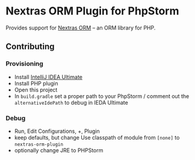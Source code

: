 Nextras ORM Plugin for PhpStorm
===============================

Provides support for [Nextras ORM](https://github.com/nextras/orm) – an ORM library for PHP.

## Contributing

### Provisioning

- Install [IntelliJ IDEA Ultimate](https://www.jetbrains.com/idea/)
- Install PHP plugin
- Open this project
- In `build.gradle` set a proper path to your PhpStorm / comment out the `alternativeIdePath` to debug in IEDA Ultimate

### Debug

- Run, Edit Configurations, +, Plugin
- keep defaults, but change Use classpath of module from `[none]` to `nextras-orm-plugin`
- optionally change JRE to PHPStorm
